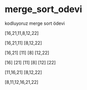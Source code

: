 # merge_sort_odevi
kodluyoruz merge sort ödevi

[16,21,11,8,12,22]

[16,21,11]            [8,12,22]

[16,21]   [11]        [8]   [12,22]

[16] [21] [11]  [8] [12] [22]

[11,16,21]      [8,12,22]

[8,11,12,16,21,22]

